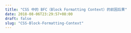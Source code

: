 ```yaml
---
title: "CSS 中的 BFC（Block Formatting Context）的前因后果"
date: 2018-08-06T23:29:57+08:00
draft: false
slug: "CSS-Block-Formatting-Context"
---
```

